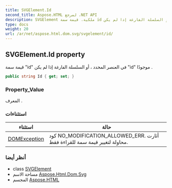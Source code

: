 ```yaml
---
title: SVGElement.Id
second_title: Aspose.HTML لمرجع .NET API
description: SVGElement ملكية. قيمة سمة id في العنصر المحدد  أو السلسلة الفارغة إذا لم يكن id موجودًا .
type: docs
weight: 20
url: /ar/net/aspose.html.dom.svg/svgelement/id/
---
```

## SVGElement.Id property

قيمة سمة "id" في العنصر المحدد ، أو السلسلة الفارغة إذا لم يكن "id" موجودًا .

```csharp
public string Id { get; set; }
```

### Property_Value

المعرف .

### استثناءات

| استثناء | حالة |
| --- | --- |
| [DOMException](../../../aspose.html.dom/domexception/) | كود NO_MODIFICATION_ALLOWED_ERR. أثارت محاولة لتغيير قيمة سمة للقراءة فقط. |

### أنظر أيضا

* class [SVGElement](../)
* مساحة الاسم [Aspose.Html.Dom.Svg](../../svgelement/)
* المجسم [Aspose.HTML](../../../)


